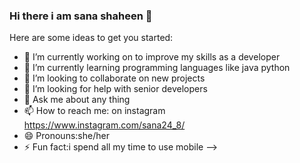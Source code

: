 ### Hi there i am sana shaheen 👋
Here are some ideas to get you started:

- 🔭 I’m currently working on to improve my skills as a developer
- 🌱 I’m currently learning programming languages like java python 
- 👯 I’m looking to collaborate on new projects
- 🤔 I’m looking for help with senior developers
- 💬 Ask me about any thing 
- 📫 How to reach me: on instagram https://www.instagram.com/sana24_8/
- 😄 Pronouns:she/her 
- ⚡ Fun fact:i spend all my time to use mobile
-->
